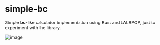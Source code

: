 # simple-bc

Simple **bc**-like calculator implementation using Rust and LALRPOP, just to experiment with the library.

![image](https://user-images.githubusercontent.com/1208782/96647918-364bd300-1337-11eb-9bec-8e8642a19bfa.png)
